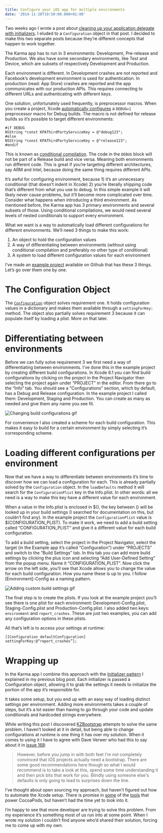 ```yaml
---
title: Configure your iOS app for multiple environments
date: '2014-11-20T19:50:00.000+01:00'
---
```


Two weeks ago I wrote a post about [cleaning up your application delegate with initializers](http://www.annema.me/clean-up-the-application-delegate-with-initializers). I eluded to a `Configuration` object in that post. I decided to make this two separate posts because they’re different concepts that happen to work together.

The Karma app has to run in 3 environments: Development, Pre-release and Production. We also have some secondary environments, like Test and Device, which are subsets of respectively Development and Production.

Each environment is different. In Development crashes are not reported and Facebook’s development environment is used for authentication. In production (read: App Store) crashes are reported and the app communicates with our production APIs. This requires connecting to different URLs and authenticating with different keys.

One solution, unfortunately used frequently, is preprocessor macros. When you create a project, Xcode [automatically configures](https://developer.apple.com/library/mac/technotes/tn2347/_index.html#//apple_ref/doc/uid/DTS40014516-CH1-THE_DEBUG_PREPROCESSOR_MACRO) a `DEBUG=1` preprocessor macro for Debug builds. The macro is not defined for release builds so it’s possible to target different environments:

    #if DEBUG
    NSString *const KPAThirdPartyServiceKey = @"debug123";
    #else
    NSString *const KPAThirdPartyServiceKey = @"release123";
    #endif

This is known as [conditional compilation](http://en.wikipedia.org/wiki/C_preprocessor#Conditional_compilation). The code in the `DEBUG` block will not be part of a Release build and vice versa. Meaning both environments run different code. This is great if you’re targeting different architectures, say ARM and Intel, because doing the same thing requires different APIs. 

It’s awful for configuring environment, because 1) it’s an unnecessary conditional (that doesn’t indent in Xcode) 2) you’re literally shipping code that’s different from what you use to debug. In this simple example it will likely never cause problems, but it’ll become more complicated over time. Consider what happens when introducing a third environment. As mentioned before, the Karma app has 3 primary environments and several subsets of those. Using conditional compilations, we would need several levels of nested conditionals to support every environment.

What we want is a way to automatically load different configurations for different environments. We’ll need 3 things to make this work:

1. An object to hold the configuration values
2. A way of differentiating between environments (without using conditional compilation and preferably no other type of conditional)
3. A system to load different configuration values for each environment

I’ve made an [example project](https://github.com/klaaspieter/configuration) available on Github that has these 3 things. Let’s go over them one by one.

# The Configuration Object

The [`Configuration`](https://github.com/klaaspieter/configuration/blob/master/Configuration/Configuration.m) object solves requirement one. It holds configuration values in a dictionary and makes them available through a `settingForKey:` method. The object also partially solves requirement 3 because it can populate itself by loading a plist. More on that later.

# Differentiating between environments

Before we can fully solve requirement 3 we first need a way of differentiating between environments. I’ve done this in the example project by creating different build configurations. In Xcode 6.1 you can find build configurations by clicking on the project in the Project Navigator then selecting the project again under “PROJECT” in the editor. From there go to the “Info” tab. You should see a “Configurations” section, which by default, has a Debug and Release configuration. In the example project I called them: Development, Staging and Production. You can create as many as needed and give them any name you see fit.

![Changing build configurations gif](http://i.imgur.com/ceNaKmy.gif)

For convenience I also created a scheme for each build configuration. This makes it easy to build for a certain environment by simply selecting it’s corresponding scheme.

# Loading different configurations per environment

Now that we have a way to differentiate between environments it’s time to discover how we can load a configuration for each. This is already partially solved by the `Configuration` object. In the `loadDefaults` method it will search for the `ConfigurationPlist` key in the Info.plist. In other words: all we need is a way to make this key have a different value for each environment.

When a value in the Info.plist is enclosed in $(), the key between () will be looked up in your build settings (I searched for documentation on this, but couldn’t find any). In the example project the `ConfigurationPlist` value is $(CONFIGURATION_PLIST). To make it work, we need to add a build setting called “CONFIGURATION_PLIST” and give it a different value for each build configuration.

To add a build setting, select the project in the Project Navigator, select the target (in the Example app it’s called “Configuration”) under “PROJECTS” and switch to the “Build Settings” tab. In this tab you can add more build settings by clicking the plus icon and selecting “Add User-Defined Setting” from the popup menu. Name it “CONFIGURATION_PLIST”. Now click the arrow on the left side, you’ll see that Xcode allows you to change the value for each build configuration. How you name these is up to you. I follow [Environment]-Config as a naming pattern.

![Adding custom build settings gif](http://i.imgur.com/BFwGPbG.gif)

The final step is to create the plists. If you look at the example project you’ll see there is one plist for each environment: Development-Config.plist, Staging-Config.plist and Production-Config.plist. I also added two keys: `environment` and `report_crashes`. These are just two examples, you can add any configuration options in these plists. 

All that’s left is to access your settings at runtime:

    [[Configuration defaultConfiguration] settingForKey:@“report_crashes”];

# Wrapping up

In the Karma app I combine this approach with the [Initializer pattern](http://www.annema.me/clean-up-the-application-delegate-with-initializers) I explained in my previous blog post. Each initializer is passed a Configuration object, allowing it to grab the settings it needs to initialize the portion of the app it’s responsible for.

It takes some setup, but you end up with an easy way of loading distinct settings per environment. Adding more environments takes a couple of steps, but it’s a lot easier than having to go through your code and update conditionals and hardcoded strings everywhere.

While writing this post I discovered [KZBootstrap](https://github.com/krzysztofzablocki/KZBootstrap#environments) attempts to solve the same problem. I haven’t looked at it in detail, but being able to change configurations at runtime is one thing it has over my solution. When it comes to using it I have to agree with Dave Verwer who had this to say about it in [issue 168](http://iosdevweekly.com/issues/168):

> However, before you jump in with both feet I'm not completely convinced that iOS projects actually need a bootstrap. There are some good recommendations here though so what I would recommend is to take a look at this, spend some time understanding it and then pick bits that work for you. Blindly using someone else's defaults is only going to lead to surprises down the line.

I’ve thought about open sourcing my approach, but haven’t figured out how to automate the Xcode setup. There is promise in [some](https://github.com/CocoaPods/cocoapods-plugins) of the [tools](https://github.com/CocoaPods/Xcodeproj) that power CocoaPods, but haven’t had the time yet to look into it.

I’m happy to see that more developer are trying to solve this problem. From my experience it’s something most of us run into  at some point. When I wrote my solution I couldn’t find anyone who’d shared their solution, forcing me to come up with my own.
